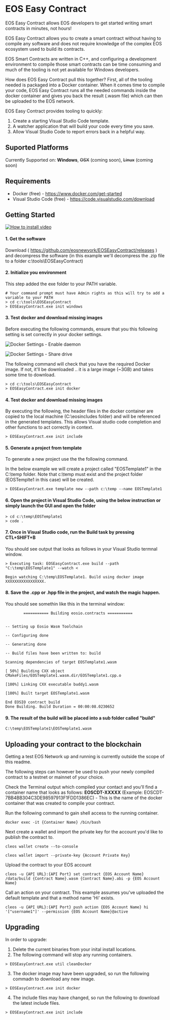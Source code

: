 EOS Easy Contract
============

EOS Easy Contract allows EOS developers to get started writing smart contracts in minutes, not hours! 

EOS Easy Contract allows you to create a smart contract without having to compile any software and does not require knowledge of the complex EOS ecosystem used to build its contracts. 

EOS Smart Contracts are written in C++, and configuring a development environment to compile those smart contracts can be time consuming and much of the tooling is not yet available for Windows developers. 

How does EOS Easy Contract pull this together? First, all of the tooling needed is packaged into a Docker container. When it comes time to compile your code, EOS Easy Contract runs all the needed commands inside the docker container and gives you back the result (.wasm file) which can then be uploaded to the EOS network. 

EOS Easy Contract provides tooling to quickly:
1. Create a starting Visual Studio Code template. 
2. A watcher application that will build your code every time you save. 
3. Allow Visual Studio Code to report errors back in a helpful way. 

Suported Platforms
------------
Currently Supported on: __Windows__, ~~OSX~~ (coming soon), ~~Linux~~ (coming soon)

Requirements
------------
- Docker (free) - https://www.docker.com/get-started
- Visual Studio Code (free) - https://code.visualstudio.com/download

Getting Started
------------

[![How to install video](https://img.youtube.com/vi/h-9qDKCSN1g/0.jpg)](https://www.youtube.com/embed/h-9qDKCSN1g)

#### 1. Get the software
Download ( https://github.com/eosnewyork/EOSEasyContract/releases ) and decompress the software (in this example we'll decompress the .zip file to a folder c:\tools\EOSEasyContract)


#### 2. Initialize you environment

This step added the exe folder to your PATH variable. 
```
# Your command prompt must have Admin rights as this will try to add a variable to your PATH
> cd c:\tools\EOSEasyContract
> EOSEasyContract.exe init windows
````

#### 3. Test docker and download missing images

Before executing the following commands, ensure that you this following setting is set correctly in your docker settings. 


![Docker Settings - Enable daemon ](DockerSettings.png)

![Docker Settings - Share drive](ShareDrive.png)

The following command will check that you have the required Docker image. If not, it'll be downloaded .. it is a large image (~3GB) and takes some time to download. 

```
> cd c:\tools\EOSEasyContract
> EOSEasyContract.exe init docker
````

#### 4. Test docker and download missing images

By executing the following, the header files in the docker container are copied to the local machine (C:\eosincludes folder) and will be referenced in the generated templates. This allows Visual studio code completion and other functions to act correctly in context.

```
> EOSEasyContract.exe init include
```


#### 5. Generate a project from template

To generate a new project use the the following command.

In the below example we will create a project called "EOSTemplate1" in the C:\temp folder. Note that c:\temp must exist and the project folder (EOSTemplte1 in this case) will be created. 

```
> EOSEasyContract.exe template new --path c:\temp --name EOSTemplate1
````


#### 6. Open the project in Visual Studio Code, using the below instruction or simply launch the GUI and open the folder

```
> cd c:\temp\EOSTemplate1
> code .
````

#### 7. Once in Visual Studio code, run the Build task by pressing CTL+SHIFT+B

You should see output that looks as follows in your Visual Studio termnal window. 

```
> Executing task: EOSEasyContract.exe build --path "C:\temp\EOSTemplate1" --watch <

Begin watching C:\temp\EOSTemplate1. Build using docker image XXXXXXXXXXXXXXXXX.
```

#### 8. Save the .cpp or .hpp file in the project, and watch the magic happen. 

You should see somethin like this in the terminal window:

```
        =========== Building eosio.contracts ===========


-- Setting up Eosio Wasm Toolchain

-- Configuring done

-- Generating done

-- Build files have been written to: build

Scanning dependencies of target EOSTemplate1.wasm

[ 50%] Building CXX object CMakeFiles/EOSTemplate1.wasm.dir/EOSTemplate1.cpp.o

[100%] Linking CXX executable buddy1.wasm

[100%] Built target EOSTemplate1.wasm

End EOSIO contract build
Done Building. Build Duration = 00:00:08.0230652
```

#### 9. The result of the build will be placed into a sub folder called "build" 

```
C:\temp\EOSTemplate1\EOSTemplate1.wasm
```


Uploading your contract to the blockchain
------------

Getting a test EOS Network up and running is currently outside the scope of this readme. 

The following steps can however be used to push your newly compiled contract to a testnet or mainnet of your choice. 

Check the Terminal output which compiled your contact and you'll find a container name that looks as follows: __EOSCDT-XXXXX__ (Example: EOSCDT-7BB4BB304C3DE98597913F1FDD1386EC) - This is the name of the docker container that was created to compile your contract. 

Run the following command to gain shell access to the running container. 
```
docker exec -it {Container Name} /bin/bash
```

Next create a wallet and import the private key for the account you'd like to publish the contract to. 
```
cleos wallet create --to-console

cleos wallet import --private-key {Account Private Key}
```
Upload the contract to your EOS account 
```
cleos -u {API URL}:{API Port} set contract {EOS Account Name} /data/build {Contract Name}.wasm {Contract Name}.abi -p {EOS Account Name}
```
Call an action on your contract. This example assumes you've uploaded the default template and that a method name 'Hi' exists. 
```
cleos -u {API URL}:{API Port} push action {EOS Account Name} hi '["username1"]' --permission {EOS Account Name}@active
```

Upgrading
------------

In order to upgrade: 

1. Delete the current binaries from your inital install locations. 
2. The following command will stop any running containers. 
```
> EOSEasyContract.exe util cleanDocker
```

3. The docker image may have been upgraded, so run the following commadn to download any new image. 
```
> EOSEasyContract.exe init docker
```

4. The include files may have changed, so run the following to download the latest include files. 
```
> EOSEasyContract.exe init include
```
